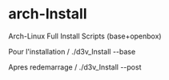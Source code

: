 # arch-Install
Arch-Linux Full Install Scripts (base+openbox)

Pour l'installation /
./d3v_Install --base

Apres redemarrage /
./d3v_Install --post
